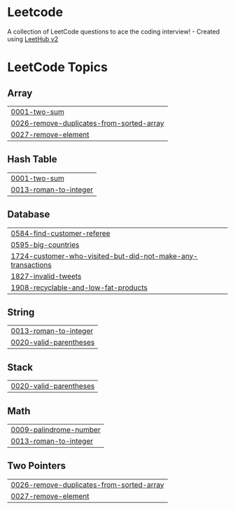 # Leetcode
A collection of LeetCode questions to ace the coding interview! - Created using [LeetHub v2](https://github.com/arunbhardwaj/LeetHub-2.0)

<!---LeetCode Topics Start-->
# LeetCode Topics
## Array
|  |
| ------- |
| [0001-two-sum](https://github.com/Himanshu2373/Leetcode/tree/master/0001-two-sum) |
| [0026-remove-duplicates-from-sorted-array](https://github.com/Himanshu2373/Leetcode/tree/master/0026-remove-duplicates-from-sorted-array) |
| [0027-remove-element](https://github.com/Himanshu2373/Leetcode/tree/master/0027-remove-element) |
## Hash Table
|  |
| ------- |
| [0001-two-sum](https://github.com/Himanshu2373/Leetcode/tree/master/0001-two-sum) |
| [0013-roman-to-integer](https://github.com/Himanshu2373/Leetcode/tree/master/0013-roman-to-integer) |
## Database
|  |
| ------- |
| [0584-find-customer-referee](https://github.com/Himanshu2373/Leetcode/tree/master/0584-find-customer-referee) |
| [0595-big-countries](https://github.com/Himanshu2373/Leetcode/tree/master/0595-big-countries) |
| [1724-customer-who-visited-but-did-not-make-any-transactions](https://github.com/Himanshu2373/Leetcode/tree/master/1724-customer-who-visited-but-did-not-make-any-transactions) |
| [1827-invalid-tweets](https://github.com/Himanshu2373/Leetcode/tree/master/1827-invalid-tweets) |
| [1908-recyclable-and-low-fat-products](https://github.com/Himanshu2373/Leetcode/tree/master/1908-recyclable-and-low-fat-products) |
## String
|  |
| ------- |
| [0013-roman-to-integer](https://github.com/Himanshu2373/Leetcode/tree/master/0013-roman-to-integer) |
| [0020-valid-parentheses](https://github.com/Himanshu2373/Leetcode/tree/master/0020-valid-parentheses) |
## Stack
|  |
| ------- |
| [0020-valid-parentheses](https://github.com/Himanshu2373/Leetcode/tree/master/0020-valid-parentheses) |
## Math
|  |
| ------- |
| [0009-palindrome-number](https://github.com/Himanshu2373/Leetcode/tree/master/0009-palindrome-number) |
| [0013-roman-to-integer](https://github.com/Himanshu2373/Leetcode/tree/master/0013-roman-to-integer) |
## Two Pointers
|  |
| ------- |
| [0026-remove-duplicates-from-sorted-array](https://github.com/Himanshu2373/Leetcode/tree/master/0026-remove-duplicates-from-sorted-array) |
| [0027-remove-element](https://github.com/Himanshu2373/Leetcode/tree/master/0027-remove-element) |
<!---LeetCode Topics End-->